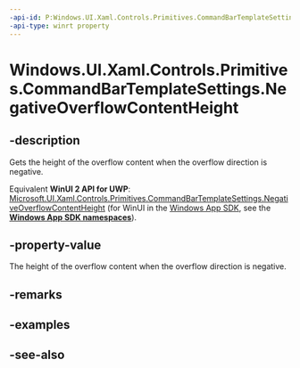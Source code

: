 ```yaml
---
-api-id: P:Windows.UI.Xaml.Controls.Primitives.CommandBarTemplateSettings.NegativeOverflowContentHeight
-api-type: winrt property
---
```


<!-- Property syntax
public double NegativeOverflowContentHeight { get; }
-->

# Windows.UI.Xaml.Controls.Primitives.CommandBarTemplateSettings.NegativeOverflowContentHeight

## -description
Gets the height of the overflow content when the overflow direction is negative.

Equivalent **WinUI 2 API for UWP**: [Microsoft.UI.Xaml.Controls.Primitives.CommandBarTemplateSettings.NegativeOverflowContentHeight](/windows/winui/api/microsoft.ui.xaml.controls.primitives.commandbartemplatesettings.negativeoverflowcontentheight) (for WinUI in the [Windows App SDK](/windows/apps/windows-app-sdk/), see the **[Windows App SDK namespaces](/windows/windows-app-sdk/api/winrt/)**).

## -property-value
The height of the overflow content when the overflow direction is negative.

## -remarks

## -examples

## -see-also
